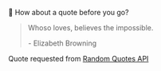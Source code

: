📣 How about a quote before you go?

> Whoso loves, believes the impossible.
>
> <p>- Elizabeth Browning</p>

Quote requested from [Random Quotes API](https://github.com/lukePeavey/quotable)
